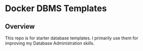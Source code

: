 # Docker DBMS Templates

## Overview
This repo is for starter database templates. I primarily use them for improving my Database Administration skills.